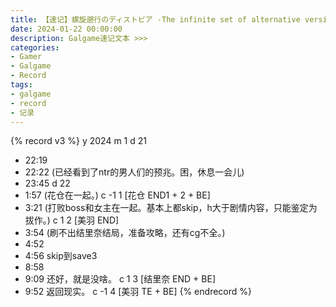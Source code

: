 ```yaml
---
title: 【速记】螺旋遡行のディストピア -The infinite set of alternative version-
date: 2024-01-22 00:00:00
description: Galgame速记文本 >>> 
categories:
- Gamer
- Galgame
- Record
tags:
- galgame
- record
- 记录
---
```


{% record v3 %}
y 2024
m 1
d 21
- 22:19
- 22:22
(已经看到了ntr的男人们的预兆。困，休息一会儿)
- 23:45
d 22
- 1:57
(花仓在一起。)
c -1 1 [花仓 END1 + 2 + BE]
- 3:21
(打败boss和女主在一起。基本上都skip，h大于剧情内容，只能鉴定为拔作。)
c 1 2 [美羽 END]
- 3:54
(刷不出结里奈结局，准备攻略，还有cg不全。)
- 4:52
- 4:56
skip到save3
- 8:58
- 9:09
还好，就是没啥。
c 1 3 [结里奈 END + BE]
- 9:52
返回现实。
c -1 4 [美羽 TE + BE]
{% endrecord %}